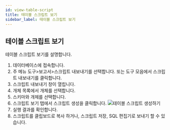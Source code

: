 ```yaml
---
id: view-table-script
title: 테이블 스크립트 보기
sidebar_label: 테이블 스크립트 보기
---
```


## 테이블 스크립트 보기

테이블 스크립트 보기를 설명합니다.

1. 데이터베이스에 접속합니다.
2. 주 메뉴 도구>보고서>스크립트 내보내기를 선택합니다. 또는 도구 모음에서 스크립트 내보내기를 클릭합니다.
3. 스크립트 내보내기 창이 열립니다.
4. 개체 목록에서 개체를 선택합니다.
5. 스키마와 개체를 선택합니다.
6. 스크립트 보기 탭에서 스크립트 생성을 클릭합니다.
![테이블 스크립트 생성하기](https://s3.ap-northeast-2.amazonaws.com/sqlgate-manual-content/904B6FA1858E0DF00A9AA5A91ABF0482.jpg)
7. 실행 결과를 확인합니다.
8. 스크립트를 클립보드로 복사 하거나, 스크립트 저장, SQL 편집기로 보내기 할 수 있습니다.


